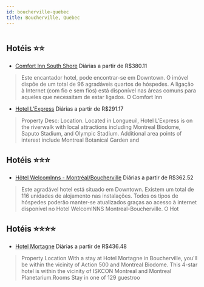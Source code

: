 ```yaml
---
id: boucherville-quebec
title: Boucherville, Quebec
---
```


<center><img src="https://assets.cosmos-data.com/1/04bdbb0073c689c46751ebc8903f6c2a/619620.jpg" alt="" /></center>


## Hotéis ⭐️⭐️

-    [Comfort Inn South Shore](https://www.hurb.com/aud/https://www.hurb.com/hoteis/boucherville/comfort-inn-south-shore-JNP-JP416542?cmp=18055) Diárias a partir de R$380.11
   > Este encantador hotel, pode encontrar-se em Downtown. O imóvel dispõe de um total de 96 agradáveis quartos de hóspedes. A ligação à Internet (com fio e sem fios) está disponível nas áreas comuns para aqueles que necessitam de estar ligados. O Comfort Inn 
-    [Hotel L'Express](https://www.hurb.com/aud/https://www.hurb.com/hoteis/boucherville/hotel-l-express-JNP-JP182476?cmp=18055) Diárias a partir de R$291.17
   > Property Desc:    Location.    Located in Longueuil, Hotel L&apos;Express is on the riverwalk with local attractions including Montreal Biodome, Saputo Stadium, and Olympic Stadium. Additional area points of interest include Montreal Botanical Garden and 

## Hotéis ⭐️⭐️⭐️

-    [Hôtel WelcomInns - Montréal/Boucherville](https://www.hurb.com/aud/https://www.hurb.com/hoteis/boucherville/hotel-welcominns-montreal-boucherville-JNP-JP362557?cmp=18055) Diárias a partir de R$362.52
   > Este agradável hotel está situado em Downtown. Existem um total de 116 unidades de alojamento nas instalações. Todos os tipos de hóspedes poderão manter-se atualizados graças ao acesso à internet disponível no Hotel WelcomINNS Montreal-Boucherville. O Hot

## Hotéis ⭐️⭐️⭐️⭐️

-    [Hotel Mortagne](https://www.hurb.com/aud/https://www.hurb.com/hoteis/boucherville/hotel-mortagne-JNP-JP778840?cmp=18055) Diárias a partir de R$436.48
   > Property Location With a stay at Hotel Mortagne in Boucherville, you&apos;ll be within the vicinity of Action 500 and Montreal Biodome.  This 4-star hotel is within the vicinity of ISKCON Montreal and Montreal Planetarium.Rooms Stay in one of 129 guestroo
